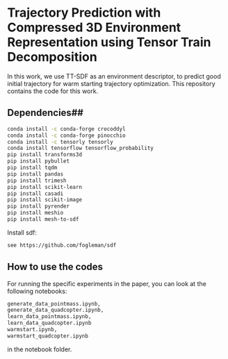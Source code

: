 # Trajectory Prediction with Compressed 3D Environment Representation using Tensor Train Decomposition #

In this work, we use TT-SDF as an environment descriptor, to predict good initial trajectory for warm starting trajectory optimization. This repository contains the code for this work.

## Dependencies##
```bash
conda install -c conda-forge crocoddyl
conda install -c conda-forge pinocchio
conda install -c tensorly tensorly
conda install tensorflow tensorflow_probability
pip install transforms3d
pip install pybullet
pip install tqdm
pip install pandas
pip install trimesh
pip install scikit-learn
pip install casadi
pip install scikit-image
pip install pyrender
pip install meshio
pip install mesh-to-sdf
```

Install sdf:
```bash
see https://github.com/fogleman/sdf
```


## How to use the codes ##
For running the specific experiments in the paper, you can look at the following notebooks:
```bash
generate_data_pointmass.ipynb,
generate_data_quadcopter.ipynb,
learn_data_pointmass.ipynb,
learn_data_quadcopter.ipynb
warmstart.ipynb,
warmstart_quadcopter.ipynb
```
in the notebook folder.
